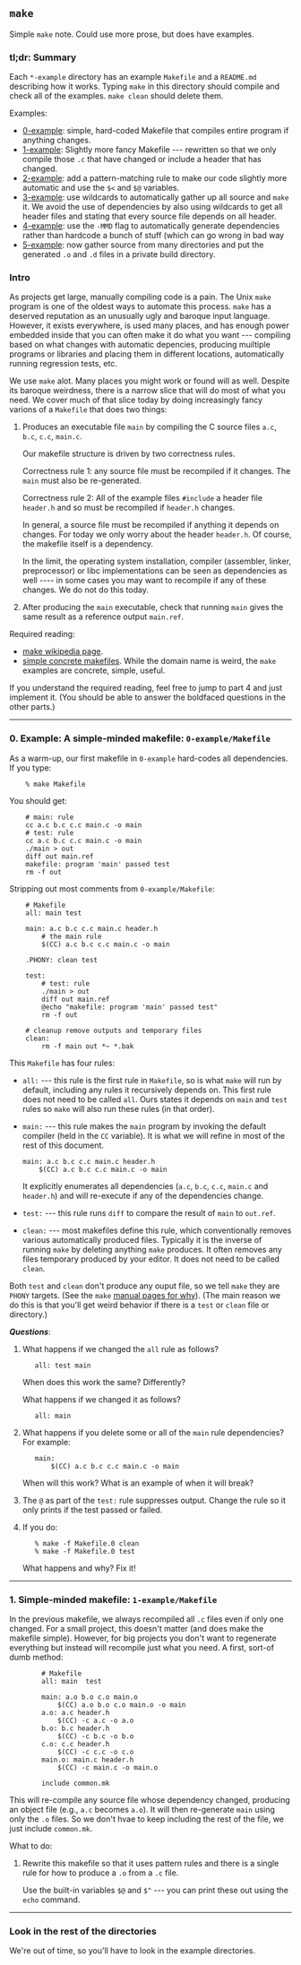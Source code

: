 ## `make`

Simple `make` note.  Could use more prose, but does have 
examples.

### tl;dr: Summary

Each `*-example` directory has an example `Makefile` and a `README.md`
describing how it works.  Typing `make` in this directory should compile
and check all of the examples.  `make clean` should delete them.

Examples:
  - [0-example](0-example): simple, hard-coded Makefile that compiles
    entire program if anything changes.
  - [1-example](1-example): Slightly more fancy Makefile --- rewritten so that we
    only compile those `.c` that have changed or include a header that
    has changed.
  - [2-example](2-example): add a pattern-matching rule to make our code slightly
    more automatic and use the `$<` and `$@` variables.
  - [3-example](3-example):  use wildcards to automatically gather up all source
     and `make` it.  We avoid the use of dependencies by also using
     wildcards to get all header files and stating that every source
     file depends on all header.
  - [4-example](4-example): use the `-MMD` flag to automatically generate
    dependencies rather than hardcode a bunch of stuff (which can go
    wrong in bad way
  - [5-example](5-example): now gather source from many directories and 
     put the generated `.o` and `.d` files in a private build 
     directory.

### Intro

As projects get large, manually compiling code is a pain.   The Unix
`make` program is one of the oldest ways to automate this process.
`make` has a deserved reputation as an unusually ugly and baroque
input language.  However, it exists everywhere, is used many places,
and has enough power embedded inside that you can often make it do what
you want --- compiling based on what changes with automatic depencies,
producing muiltiple programs or libraries and placing them in
different locations, automatically running regression tests, etc.

We use `make` alot.  Many places you might work or found will as well.
Despite its baroque weirdness, there is a narrow  slice that will do
most of what you need.  We cover much of that slice today by doing
increasingly fancy varions of a `Makefile` that does two things:

  1. Produces an executable file `main` by compiling the C source
     files `a.c`, `b.c`, `c.c`, `main.c`.

     Our makefile structure is driven by two correctness rules.

     Correctness rule 1: any source file must be recompiled if
     it changes.  The `main` must also be re-generated.
  
     Correctness rule 2: All of the example files `#include` a header file
     `header.h` and so must be recompiled if `header.h` changes.

     In general, a source file must be recompiled if anything it depends
     on changes.  For today we only worry about the header `header.h`.
     Of course, the makefile itself is a dependency.  

     In the limit, the operating system installation, compiler
     (assembler, linker, preprocessor) or libc implementations can be
     seen as dependencies as well ---- in some cases you may want to
     recompile if any of these changes.  We do not do this today.

  2. After producing the `main` executable, check that running `main`
     gives the same result as a reference output `main.ref`.

Required reading:
  - [make wikipedia page](https://en.wikipedia.org/wiki/Make_(software)).
  - [simple concrete makefiles](http://nuclear.mutantstargoat.com/articles/make/).
    While the domain name is weird, the `make` examples are concrete,
    simple, useful.

If you understand the required reading, feel free to jump to part 4 and
just implement it.  (You should be able to answer the boldfaced questions
in the other parts.)

---------------------------------------------------------------------------
### 0. Example: A simple-minded makefile: `0-example/Makefile`

As a warm-up, our first makefile in `0-example` hard-codes all dependencies.
If you type:

        % make Makefile

You should get:

        # main: rule
        cc a.c b.c c.c main.c -o main
        # test: rule
        cc a.c b.c c.c main.c -o main
        ./main > out
        diff out main.ref
        makefile: program 'main' passed test
        rm -f out

Stripping out most comments from `0-example/Makefile`:

```make
    # Makefile
    all: main test

    main: a.c b.c c.c main.c header.h
        # the main rule
	    $(CC) a.c b.c c.c main.c -o main

    .PHONY: clean test

    test:
        # test: rule
	    ./main > out
	    diff out main.ref
	    @echo "makefile: program 'main' passed test"
	    rm -f out

    # cleanup remove outputs and temporary files
    clean:
	    rm -f main out *~ *.bak
```

This `Makefile` has four rules:

  - `all:` --- this rule is the first rule in `Makefile`, so is what 
    `make`  will run by default, including any rules it
    recursively depends on.  This first rule does not need to be called `all`.
    Ours states it depends on `main` and `test` rules so `make` will
    also run these rules (in that order).  

  - `main:` --- this rule makes the `main` program by invoking the 
    default compiler (held in the `CC` variable).   It is what we
    will refine in most of the rest of this document.

        main: a.c b.c c.c main.c header.h
	        $(CC) a.c b.c c.c main.c -o main

    It explicitly enumerates all dependencies (`a.c`, `b.c`, `c.c`,
    `main.c` and `header.h`) and will re-execute if any of the
    dependencies change.

  - `test:` --- this rule runs `diff` to compare the result of `main` to
    `out.ref`.

  - `clean:` --- most makefiles define this rule, which conventionally
    removes various automatically produced files.  Typically it is the
    inverse of running `make` by deleting anything `make` produces.
    It often removes any files temporary produced by your editor.
    It does not need to be called `clean`.

Both `test` and `clean` don't produce any ouput file, so we tell `make`
they are `PHONY` targets.   (See the `make` 
[manual pages for why](https://web.mit.edu/gnu/doc/html/make_4.html#SEC31)).
(The main reason we do this is that you'll get weird behavior if there
is a `test` or `clean` file or directory.)

***Questions***:

  1. What happens if we changed the `all` rule as follows?

            all: test main

     When does this work the same?  Differently?

     What happens if we changed it as follows?

            all: main


  2. What happens if you delete some or all of the `main` rule
     dependencies?  For example:

            main: 
	            $(CC) a.c b.c c.c main.c -o main

     When will this work?  What is an example of when it will break?


  3. The `@` as part of the `test:` rule suppresses output.   Change
     the rule so it only prints if the test passed or failed.

  4. If you do:

            % make -f Makefile.0 clean
            % make -f Makefile.0 test

     What happens and why?  Fix it!

---------------------------------------------------------------------------
### 1. Simple-minded makefile: `1-example/Makefile`

In the previous makefile, we always recompiled all `.c` files even
if only one changed.  For a small project, this doesn't matter
(and does make the makefile simple).  However, for big projects you
don't want to regenerate everything but instead will recompile just
what you need.  A first, sort-of dumb method:


```make
		# Makefile
        all: main  test

        main: a.o b.o c.o main.o 
	        $(CC) a.o b.o c.o main.o -o main
        a.o: a.c header.h
	        $(CC) -c a.c -o a.o
        b.o: b.c header.h
	        $(CC) -c b.c -o b.o
        c.o: c.c header.h
	        $(CC) -c c.c -o c.o
        main.o: main.c header.h
	        $(CC) -c main.c -o main.o

        include common.mk
```

This will re-compile any source file whose dependency changed,
producing an object file (e.g., `a.c` becomes `a.o`).
It will then re-generate `main` using only the `.o` files.
So we don't hvae to keep including the rest of the file, we just
include `common.mk`.

What to do:
  1. Rewrite this makefile so that it uses pattern rules  and there is
     a single rule for how to produce a `.o` from a `.c` file.

     Use the built-in variables `$@` and `$^` --- you can print these
     out using the `echo` command.

---------------------------------------------------------------------------
### Look in the rest of the directories

We're out of time, so you'll have to look in the example directories.
